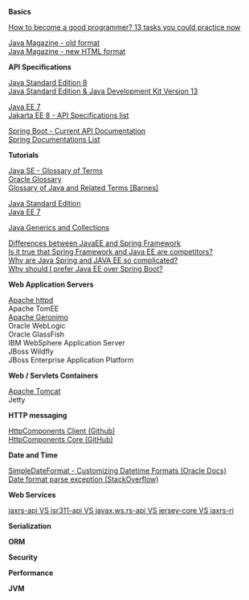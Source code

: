 **Basics**

[How to become a good programmer? 13 tasks you could practice now](https://www.codejava.net/coding/how-to-become-a-good-programmer-13-tasks-you-should-practice-now)  

[Java Magazine - old format](http://www.javamagazine.mozaicreader.com/#&pageSet=0&page=0&contentItem=0)  
[Java Magazine - new HTML format](https://blogs.oracle.com/javamagazine/issue-archives)


**API Specifications**  

[Java Standard Edition 8](https://docs.oracle.com/javase/8/docs/api/)  
[Java Standard Edition & Java Development Kit Version 13](https://docs.oracle.com/en/java/javase/13/docs/api/index.html)  

[Java EE 7](https://docs.oracle.com/javaee/7/api/toc.htm)  
[Jakarta EE 8 - API Specifications list](https://jakarta.ee/specifications/)  

[Spring Boot - Current API Documentation](https://docs.spring.io/spring-boot/docs/current/api/)  
[Spring Documentations List](https://spring.io/docs/reference)  

**Tutorials**  

[Java SE - Glossary of Terms](https://docs.oracle.com/javase/tutorial/information/glossary.html)  
[Oracle Glossary](https://www.oracle.com/technetwork/java/glossary-135216.html)  
[Glossary of Java and Related Terms [Barnes]](https://www.cs.kent.ac.uk/people/staff/djb/oop/glossary.html)  

[Java Standard Edition](https://docs.oracle.com/javase/tutorial/)  
[Java EE 7](http://www.oracle.com/pls/topic/lookup?ctx=javaee&id=JEETT)  

[Java Generics and Collections](https://www.codejava.net/java-core/collections)  

[Differences between JavaEE and Spring Framework](https://www.quora.com/What-are-the-differences-between-Java-EE-and-Spring?share=1)  
[Is it true that Spring Framework and Java EE are competitors?](https://www.quora.com/Is-it-true-that-Spring-Framework-and-Java-EE-are-competitors)  
[Why are Java Spring and JAVA EE so complicated?](https://www.quora.com/Why-are-Java-Spring-and-JAVA-EE-so-complicated)  
[Why should I prefer Java EE over Spring Boot?](https://www.quora.com/Why-should-I-prefer-Java-EE-over-Spring-Boot)  


**Web Application Servers**

[Apache httpd](https://github.com/apache/httpd)  
Apache TomEE  
[Apache Geronimo](https://github.com/apache/geronimo)  
Oracle WebLogic  
Oracle GlassFish  
IBM WebSphere Application Server  
JBoss Wildfly  
JBoss Enterprise Application Platform  


**Web / Servlets Containers**

[Apache Tomcat](https://github.com/apache/tomcat)  
Jetty


**HTTP messaging**

[HttpComponents Client (Github)](https://github.com/apache/httpcomponents-client)  
[HttpComponents Core (GitHub)](https://github.com/apache/httpcomponents-core)  


**Date and Time**

[SimpleDateFormat - Customizing Datetime Formats (Oracle Docs)](https://docs.oracle.com/javase/tutorial/i18n/format/simpleDateFormat.html)  
[Date format parse exception (StackOverflow)](https://stackoverflow.com/questions/19861642/date-format-parse-exception-eee-mmm-dd-hhmmss-z-yyyy)  


**Web Services**  

[jaxrs-api VS jsr311-api VS javax.ws.rs-api VS jersey-core VS jaxrs-ri](https://stackoverflow.com/questions/32106428/jaxrs-api-vs-jsr311-api-vs-javax-ws-rs-api-vs-jersey-core-vs-jaxrs-ri#32109009)  

**Serialization**

**ORM**

**Security**

**Performance**

**JVM**
